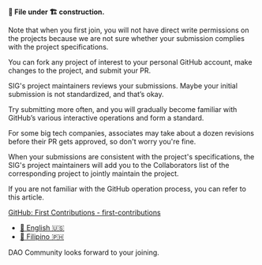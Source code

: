 **📄 File under 🏗 construction.**

Note that when you first join, you will not have direct write permissions on the projects because we are not sure whether your submission complies with the project specifications.

You can fork any project of interest to your personal GitHub account, make changes to the project, and submit your PR.

SIG's project maintainers reviews your submissions. Maybe your initial submission is not standardized, and that’s okay.

Try submitting more often, and you will gradually become familiar with GitHub’s various interactive operations and form a standard.

For some big tech companies, associates may take about a dozen revisions before their PR gets approved, so don't worry you're fine.

When your submissions are consistent with the project's specifications, the SIG's project maintainers will add you to the Collaborators list of the corresponding project to jointly maintain the project.

If you are not familiar with the GitHub operation process, you can refer to this article.

[GitHub: First Contributions - first-contributions](https://github.com/firstcontributions)
- [📌 English 🇺🇸](https://github.com/firstcontributions/first-contributions/blob/main/translations/README.en-pirate.md)
- [📌 Filipino 🇵🇭](https://github.com/firstcontributions/first-contributions/blob/main/translations/README.fil.md)

DAO Community looks forward to your joining.
